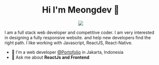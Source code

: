 <h1 align="center">Hi I'm Meongdev 👋</h1>
<p align="center">
    <a href="https://www.linkedin.com/in/ryan-prawira-9468a6210/"><img src="https://img.shields.io/badge/linkedin-%230177B5?style=flat&logo=linkedin&logoColor=white"/></a>
  </p>
  

I am a full stack web developer and competitive coder. I am very interested in designing a fully responsive website. and help new developers find the right path. I like working with Javascript, ReactJS, React-Native.

- 🔭 I'm a web developer [@Portofolio](https://meongdev.netlify.app///) in Jakarta, Indonesia
- 💬 Ask me about **ReactJs and Frontend**
